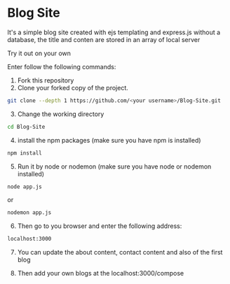 # Blog Site

It's a simple blog site created with ejs templating and express.js without a database, the title and conten are stored in an array of local server

Try it out on your own

Enter follow the following commands:

1. Fork this repository
2. Clone your forked copy of the project.

```bash
git clone --depth 1 https://github.com/<your username>/Blog-Site.git
```
3. Change the working directory

```bash
cd Blog-Site
```
4. install the npm packages (make sure you have npm is installed)

```bash
npm install
```
5. Run it by node or nodemon (make sure you have node or nodemon installed)

```bash
node app.js 
```
or
```bash
nodemon app.js 
```
6. Then go to you browser and enter the following address:

```bash
localhost:3000
```
7. You can update the about content, contact content and also of the first blog

8. Then add your own blogs at the localhost:3000/compose 